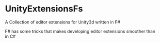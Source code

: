 # UnityExtensionsFs
A Collection of editor extensions for Unity3d written in F#

F# has some tricks that makes developing editor extensions smoother than in C#
